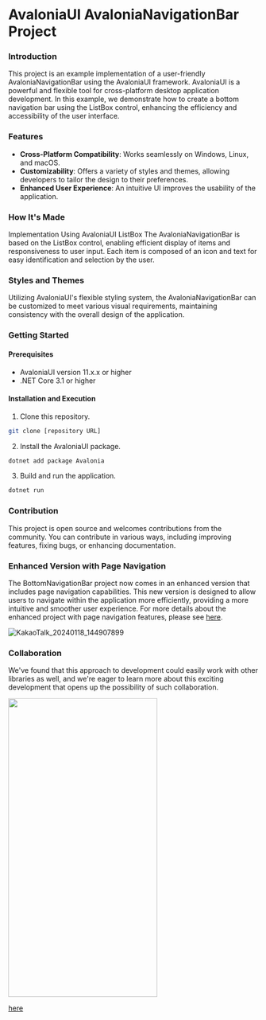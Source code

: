 # AvaloniaUI AvaloniaNavigationBar Project
### Introduction
This project is an example implementation of a user-friendly AvaloniaNavigationBar using the AvaloniaUI framework. AvaloniaUI is a powerful and flexible tool for cross-platform desktop application development. In this example, we demonstrate how to create a bottom navigation bar using the ListBox control, enhancing the efficiency and accessibility of the user interface.

### Features
- **Cross-Platform Compatibility**: Works seamlessly on Windows, Linux, and macOS.
- **Customizability**: Offers a variety of styles and themes, allowing developers to tailor the design to their preferences.
- **Enhanced User Experience**: An intuitive UI improves the usability of the application.
### How It's Made
Implementation Using AvaloniaUI ListBox
The AvaloniaNavigationBar is based on the ListBox control, enabling efficient display of items and responsiveness to user input. Each item is composed of an icon and text for easy identification and selection by the user.

### Styles and Themes
Utilizing AvaloniaUI's flexible styling system, the AvaloniaNavigationBar can be customized to meet various visual requirements, maintaining consistency with the overall design of the application.

### Getting Started
#### Prerequisites
- AvaloniaUI version 11.x.x or higher
- .NET Core 3.1 or higher
#### Installation and Execution
1. Clone this repository.
``` bash
git clone [repository URL]
```
2. Install the AvaloniaUI package.
```csharp
dotnet add package Avalonia
```
3. Build and run the application.
```csharp
dotnet run
```
### Contribution
This project is open source and welcomes contributions from the community. You can contribute in various ways, including improving features, fixing bugs, or enhancing documentation.

### Enhanced Version with Page Navigation
The BottomNavigationBar project now comes in an enhanced version that includes page navigation capabilities. This new version is designed to allow users to navigate within the application more efficiently, providing a more intuitive and smoother user experience. For more details about the enhanced project with page navigation features, please see [here](https://github.com/lukewire129/AvaloniaNavigationPage).

![KakaoTalk_20240118_144907899](https://github.com/lukewire129/AvaloniaNavigationBar/assets/54387261/1d2607c2-1ad6-42f5-af75-276e03f66855)

### Collaboration
We've found that this approach to development could easily work with other libraries as well, and we're eager to learn more about this exciting development that opens up the possibility of such collaboration.

<img width=300px; height=600px; src="https://github.com/lukewire129/AvaloniaNavigationBar/assets/54387261/8edbce8b-b23c-4937-b9d5-d714879209b3" >

[here](https://github.com/AvaloniaInside/Shell)
